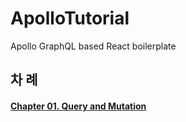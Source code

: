 # ApolloTutorial
Apollo GraphQL based React boilerplate

## 차 례

#### [Chapter 01. Query and Mutation](./docs/chapter-01-query-and-mutation.md)  
